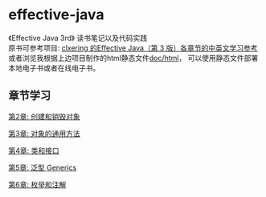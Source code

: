 # effective-java
《Effective Java 3rd》 读书笔记以及代码实践   
原书可参考项目: [clxering 的Effective Java（第 3 版）各章节的中英文学习参考](https://github.com/clxering/Effective-Java-3rd-edition-Chinese-English-bilingual)    
或者浏览我根据上边项目制作的html静态文件[doc/html](doc/html)， 可以使用静态文件部署本地电子书或者在线电子书。

## 章节学习  
[第2章: 创建和销毁对象](code/src/chapter2)   

[第3章: 对象的通用方法](code/src/chapter3)    

[第4章: 类和接口](code/src/chapter4)   

[第5章: 泛型 Generics](code/src/chapter5)   

[第6章: 枚举和注解](code/src/chapter6)     

